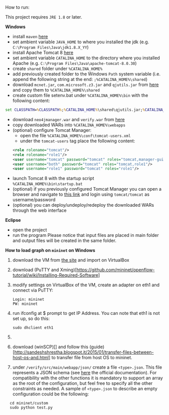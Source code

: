 How to run:


This project requires `JRE 1.8` or later.


**Windows**
- install `maven` [here](http://www.oracle.com/technetwork/java/javase/downloads/jdk8-downloads-2133151.html)
- set ambient variable `JAVA_HOME` to where you installed the jdk (e.g. `C:\Program Files\Java\jdk1.8.X_YY`)
- install Apache Tomcat 8 [here](https://tomcat.apache.org/download-80.cgi)
- set ambient variable `CATALINA_HOME` to the directory where you installed Apache (e.g. `C:\Program Files\Java\apache-tomcat-8.0.30`)
- create `shared` folder under `%CATALINA_HOME%`
- add previously created folder to the Windows `Path` system variable (i.e. append the following string at the end: `;%CATALINA_HOME%\shared`)
- download `mcnet.jar`, `com.microsoft.z3.jar` and `qjutils.jar` from [here](https://github.com/netgroup-polito/verigraph/tree/master/service/build) and copy them to `%CATALINA_HOME%\shared` 
- create custom file setenv.bat under `%CATALINA_HOME%\bin` with the following content:
```bat
set CLASSPATH=%CLASSPATH%;%CATALINA_HOME%\shared\qjutils.jar;%CATALINA_HOME%\shared\mcnet.jar;%CATALINA_HOME%\shared\com.microsoft.z3.jar;.;%CATALINA_HOME%\webapps\verify\WEB-INF\classes\tests
```
- download `neo4jmanager.war` and `verify.war` from [here](https://github.com/netgroup-polito/verigraph/tree/master/service/build/windows)
- copy downloaded WARs into `%CATALINA_HOME%\webapps`
- (optional) configure Tomcat Manager:
  - open the file `%CATALINA_HOME%\conf\tomcat-users.xml`
  - under the `tomcat-users` tag place the following content:
  ```xml
  <role rolename="tomcat"/>
  <role rolename="role1"/>
  <user username="tomcat" password="tomcat" roles="tomcat,manager-gui"/>
  <user username="both" password="tomcat" roles="tomcat,role1"/>
  <user username="role1" password="tomcat" roles="role1"/>
  ```
- launch Tomcat 8 with the startup script `%CATALINA_HOME%\bin\startup.bat`
- (optional) if you previously configured Tomcat Manager you can open a browser and navigate to [this link](http://localhost:8080/manager) and login using `tomcat/tomcat` as username/password
- (optional) you can deploy/undeploy/redeploy the downloaded WARs through the web interface

**Eclipse**
- open the project
- run the program
Please notice that input files are placed in main folder and output files will be created in the same folder.

**How to load graph on `mininet` on Windows**

1. download the VM from [the site](http://mininet.org/) and import on VirtualBox

2. download (PuTTY and Xming)[https://github.com/mininet/openflow-tutorial/wiki/Installing-Required-Software]

3. modify settings on VirtualBox of the VM, create an adapter on eth1 and connect via PuTTY:

	```
	Login: mininet
	PW: mininet
	```
4. run ifconfig at $ prompt to get IP Address. You can note that eth1 is not set up, so do this:
	```
	sudo dhclient eth1
	
	```

5.


6. download (winSCP)[] and follow this (guide)[http://sandeshshrestha.blogspot.it/2015/01/transfer-files-between-host-os-and.html] to transfer file from host OS to mininet.

7. under `/verify/src/main/webapp/json/` create a file `<type>.json`. This file represents a JSON schema \(see [here](http://json-schema.org/) the official documentation\). For compatibility with the other functions it is mandatory to support an array as the root of the configuration, but feel free to specify all the other constraints as needed. A sample of `<type>.json` to describe an empty configuration could be the following:

  ```
	cd mininet/custom
	sudo python test.py
  ```
